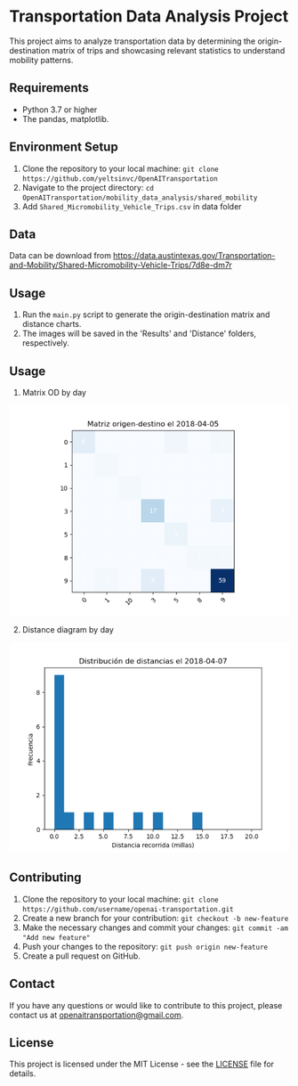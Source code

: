 # Transportation Data Analysis Project

This project aims to analyze transportation data by determining the origin-destination matrix of trips and showcasing relevant statistics to understand mobility patterns.

## Requirements

- Python 3.7 or higher
- The pandas, matplotlib.

## Environment Setup

1. Clone the repository to your local machine: `git clone https://github.com/yeltsinvc/OpenAITransportation`
2. Navigate to the project directory: `cd OpenAITransportation/mobility_data_analysis/shared_mobility`
3. Add `Shared_Micromobility_Vehicle_Trips.csv` in data folder

## Data
Data can be download from https://data.austintexas.gov/Transportation-and-Mobility/Shared-Micromobility-Vehicle-Trips/7d8e-dm7r

## Usage

1. Run the `main.py` script to generate the origin-destination matrix and distance charts.
2. The images will be saved in the 'Results' and 'Distance' folders, respectively.

## Usage
1. Matrix OD by day
<img src="Resultados/2018-04-05.png" alt="Matrix ID of 2018-04-05">

2. Distance diagram by day
<img src="Distance/2018-04-07.png" alt="Distance diagram of 2018-04-07">

## Contributing

1. Clone the repository to your local machine: `git clone https://github.com/username/openai-transportation.git`
2. Create a new branch for your contribution: `git checkout -b new-feature`
3. Make the necessary changes and commit your changes: `git commit -am "Add new feature"`
4. Push your changes to the repository: `git push origin new-feature`
5. Create a pull request on GitHub.

## Contact

If you have any questions or would like to contribute to this project, please contact us at openaitransportation@gmail.com.

## License

This project is licensed under the MIT License - see the [LICENSE](LICENSE) file for details.